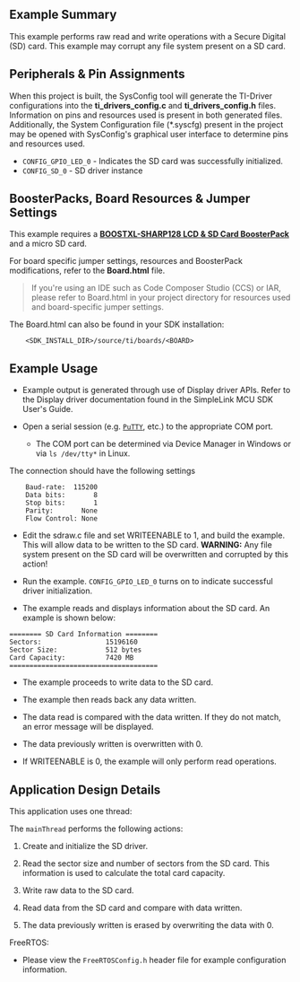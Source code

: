 ## Example Summary

This example performs raw read and write operations with a Secure Digital (SD)
card. This example may corrupt any file system present on a SD card.

## Peripherals & Pin Assignments

When this project is built, the SysConfig tool will generate the TI-Driver
configurations into the __ti_drivers_config.c__ and __ti_drivers_config.h__
files. Information on pins and resources used is present in both generated
files. Additionally, the System Configuration file (\*.syscfg) present in the
project may be opened with SysConfig's graphical user interface to determine
pins and resources used.

* `CONFIG_GPIO_LED_0` - Indicates the SD card was successfully initialized.
* `CONFIG_SD_0`  - SD driver instance

## BoosterPacks, Board Resources & Jumper Settings

This example requires a
[__BOOSTXL-SHARP128 LCD & SD Card BoosterPack__][boostxl-sharp128] and a micro
SD card.

For board specific jumper settings, resources and BoosterPack modifications,
refer to the __Board.html__ file.

> If you're using an IDE such as Code Composer Studio (CCS) or IAR, please
refer to Board.html in your project directory for resources used and
board-specific jumper settings.

The Board.html can also be found in your SDK installation:

        <SDK_INSTALL_DIR>/source/ti/boards/<BOARD>

## Example Usage

* Example output is generated through use of Display driver APIs. Refer to the
Display driver documentation found in the SimpleLink MCU SDK User's Guide.

* Open a serial session (e.g. [`PuTTY`](http://www.putty.org/ "PuTTY's
Homepage"), etc.) to the appropriate COM port.
    * The COM port can be determined via Device Manager in Windows or via
`ls /dev/tty*` in Linux.

The connection should have the following settings
```
    Baud-rate:  115200
    Data bits:       8
    Stop bits:       1
    Parity:       None
    Flow Control: None
```

* Edit the sdraw.c file and set WRITEENABLE to 1, and build the example.
  This will allow data to be written to the SD card.  __WARNING:__ Any file
  system present on the SD card will be overwritten and corrupted by this
  action!

* Run the example. `CONFIG_GPIO_LED_0` turns on to indicate successful
driver initialization.

* The example reads and displays information about the SD card. An example is
shown below:
```
======== SD Card Information ========
Sectors:                15196160
Sector Size:            512 bytes
Card Capacity:          7420 MB
=====================================
```

* The example proceeds to write data to the SD card.

* The example then reads back any data written.

* The data read is compared with the data written. If they do not match, an
error message will be displayed.

* The data previously written is overwritten with 0.

* If WRITEENABLE is 0, the example will only perform read operations.

## Application Design Details

This application uses one thread:

The `mainThread` performs the following actions:

1. Create and initialize the SD driver.

2. Read the sector size and number of sectors from the SD card. This
information is used to calculate the total card capacity.

3. Write raw data to the SD card.

4. Read data from the SD card and compare with data written.

5. The data previously written is erased by overwriting the data with 0.

FreeRTOS:
* Please view the `FreeRTOSConfig.h` header file for example configuration
information.

[boostxl-sharp128]: http://www.ti.com/tool/boostxl-sharp128
